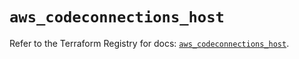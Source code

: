 # `aws_codeconnections_host`

Refer to the Terraform Registry for docs: [`aws_codeconnections_host`](https://registry.terraform.io/providers/hashicorp/aws/6.16.0/docs/resources/codeconnections_host).

